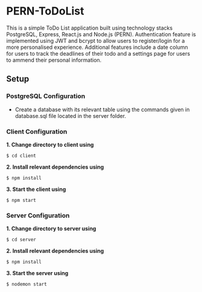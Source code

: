 # PERN-ToDoList
This is a simple ToDo List application built using technology stacks PostgreSQL, Express, React.js and Node.js (PERN). Authentication feature is implemented using JWT and bcrypt to allow users to register/login for a more personalised experience. Additional features include a
date column for users to track the deadlines of their todo and a settings page for users to ammend their personal information. 

## Setup

### PostgreSQL Configuration
* Create a database with its relevant table using the commands given in database.sql file located in the server folder.

### Client Configuration
**1. Change directory to client using**
```
$ cd client
```
**2. Install relevant dependencies using**
```
$ npm install
```
**3. Start the client using**
```
$ npm start
```

### Server Configuration
**1. Change directory to server using**
```
$ cd server
```
**2. Install relevant dependencies using**
```
$ npm install
```
**3. Start the server using**
```
$ nodemon start
```
